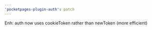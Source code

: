 ```yaml
---
'pocketpages-plugin-auth': patch
---
```


Enh: auth now uses cookieToken rather than newToken (more efficient)
